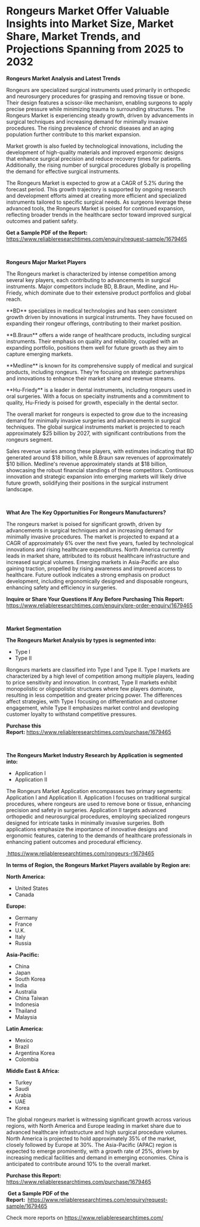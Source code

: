 <p><h1>Rongeurs Market Offer Valuable Insights into Market Size, Market Share, Market Trends, and Projections Spanning from 2025 to 2032</h1></p><p><strong>Rongeurs Market Analysis and Latest Trends</strong></p>
<p><p>Rongeurs are specialized surgical instruments used primarily in orthopedic and neurosurgery procedures for grasping and removing tissue or bone. Their design features a scissor-like mechanism, enabling surgeons to apply precise pressure while minimizing trauma to surrounding structures. The Rongeurs Market is experiencing steady growth, driven by advancements in surgical techniques and increasing demand for minimally invasive procedures. The rising prevalence of chronic diseases and an aging population further contribute to this market expansion.</p><p>Market growth is also fueled by technological innovations, including the development of high-quality materials and improved ergonomic designs that enhance surgical precision and reduce recovery times for patients. Additionally, the rising number of surgical procedures globally is propelling the demand for effective surgical instruments.</p><p>The Rongeurs Market is expected to grow at a CAGR of 5.2% during the forecast period. This growth trajectory is supported by ongoing research and development efforts aimed at creating more efficient and specialized instruments tailored to specific surgical needs. As surgeons leverage these advanced tools, the Rongeurs Market is poised for continued expansion, reflecting broader trends in the healthcare sector toward improved surgical outcomes and patient safety.</p></p>
<p><strong>Get a Sample PDF of the Report:&nbsp;</strong> <a href="https://www.reliableresearchtimes.com/enquiry/request-sample/1679465?utm_campaign=3193&utm_medium=2&utm_source=Github&utm_content=ia&utm_term=25032025&utm_id=rongeurs">https://www.reliableresearchtimes.com/enquiry/request-sample/1679465</a></p>
<p>&nbsp;</p>
<p><strong>Rongeurs Major Market Players</strong></p>
<p><p>The Rongeurs market is characterized by intense competition among several key players, each contributing to advancements in surgical instruments. Major competitors include BD, B.Braun, Medline, and Hu-Friedy, which dominate due to their extensive product portfolios and global reach.</p><p>**BD** specializes in medical technologies and has seen consistent growth driven by innovations in surgical instruments. They have focused on expanding their rongeur offerings, contributing to their market position.</p><p>**B.Braun** offers a wide range of healthcare products, including surgical instruments. Their emphasis on quality and reliability, coupled with an expanding portfolio, positions them well for future growth as they aim to capture emerging markets.</p><p>**Medline** is known for its comprehensive supply of medical and surgical products, including rongeurs. They're focusing on strategic partnerships and innovations to enhance their market share and revenue streams.</p><p>**Hu-Friedy** is a leader in dental instruments, including rongeurs used in oral surgeries. With a focus on specialty instruments and a commitment to quality, Hu-Friedy is poised for growth, especially in the dental sector.</p><p>The overall market for rongeurs is expected to grow due to the increasing demand for minimally invasive surgeries and advancements in surgical techniques. The global surgical instruments market is projected to reach approximately $25 billion by 2027, with significant contributions from the rongeurs segment.</p><p>Sales revenue varies among these players, with estimates indicating that BD generated around $18 billion, while B.Braun saw revenues of approximately $10 billion. Medline's revenue approximately stands at $18 billion, showcasing the robust financial standings of these competitors. Continuous innovation and strategic expansion into emerging markets will likely drive future growth, solidifying their positions in the surgical instrument landscape.</p></p>
<p>&nbsp;</p>
<p><strong>What Are The Key Opportunities For Rongeurs Manufacturers?</strong></p>
<p><p>The rongeurs market is poised for significant growth, driven by advancements in surgical techniques and an increasing demand for minimally invasive procedures. The market is projected to expand at a CAGR of approximately 6% over the next five years, fueled by technological innovations and rising healthcare expenditures. North America currently leads in market share, attributed to its robust healthcare infrastructure and increased surgical volumes. Emerging markets in Asia-Pacific are also gaining traction, propelled by rising awareness and improved access to healthcare. Future outlook indicates a strong emphasis on product development, including ergonomically designed and disposable rongeurs, enhancing safety and efficiency in surgeries.</p></p>
<p><strong>Inquire or Share Your Questions If Any Before Purchasing This Report:</strong> <a href="https://www.reliableresearchtimes.com/enquiry/pre-order-enquiry/1679465?utm_campaign=3193&utm_medium=2&utm_source=Github&utm_content=ia&utm_term=25032025&utm_id=rongeurs">https://www.reliableresearchtimes.com/enquiry/pre-order-enquiry/1679465</a></p>
<p>&nbsp;</p>
<p><strong>Market Segmentation</strong></p>
<p><strong>The Rongeurs Market Analysis by types is segmented into:</strong></p>
<p><ul><li>Type I</li><li>Type II</li></ul></p>
<p><p>Rongeurs markets are classified into Type I and Type II. Type I markets are characterized by a high level of competition among multiple players, leading to price sensitivity and innovation. In contrast, Type II markets exhibit monopolistic or oligopolistic structures where few players dominate, resulting in less competition and greater pricing power. The differences affect strategies, with Type I focusing on differentiation and customer engagement, while Type II emphasizes market control and developing customer loyalty to withstand competitive pressures.</p></p>
<p><strong>Purchase this Report:&nbsp;</strong><a href="https://www.reliableresearchtimes.com/purchase/1679465?utm_campaign=3193&utm_medium=2&utm_source=Github&utm_content=ia&utm_term=25032025&utm_id=rongeurs">https://www.reliableresearchtimes.com/purchase/1679465</a></p>
<p>&nbsp;</p>
<p><strong>The Rongeurs Market Industry Research by Application is segmented into:</strong></p>
<p><ul><li>Application I</li><li>Application II</li></ul></p>
<p><p>The Rongeurs Market Application encompasses two primary segments: Application I and Application II. Application I focuses on traditional surgical procedures, where rongeurs are used to remove bone or tissue, enhancing precision and safety in surgeries. Application II targets advanced orthopedic and neurosurgical procedures, employing specialized rongeurs designed for intricate tasks in minimally invasive surgeries. Both applications emphasize the importance of innovative designs and ergonomic features, catering to the demands of healthcare professionals in enhancing patient outcomes and procedural efficiency.</p></p>
<p><a href="https://www.reliableresearchtimes.com/rongeurs-r1679465?utm_campaign=3193&utm_medium=2&utm_source=Github&utm_content=ia&utm_term=25032025&utm_id=rongeurs">&nbsp;https://www.reliableresearchtimes.com/rongeurs-r1679465</a></p>
<p><strong>In terms of Region, the Rongeurs Market Players available by Region are:</strong></p>
<p>
    <p> <strong> North America: </strong>
        <ul>
            <li>United States</li>
            <li>Canada</li>
        </ul>
        </p> 
    <p> <strong> Europe: </strong>
        <ul>
            <li>Germany</li>
            <li>France</li>
            <li>U.K.</li>
            <li>Italy</li>
            <li>Russia</li>
        </ul>
        </p> 
    <p> <strong> Asia-Pacific: </strong>
        <ul>
            <li>China</li>
            <li>Japan</li>
            <li>South Korea</li>
            <li>India</li>
            <li>Australia</li>
            <li>China Taiwan</li>
            <li>Indonesia</li>
            <li>Thailand</li>
            <li>Malaysia</li>
        </ul>
        </p> 
    <p> <strong> Latin America: </strong>
        <ul>
            <li>Mexico</li>
            <li>Brazil</li>
            <li>Argentina Korea</li>
            <li>Colombia</li>
        </ul>
        </p> 
    <p> <strong> Middle East & Africa: </strong>
        <ul>
            <li>Turkey</li>
            <li>Saudi</li>
            <li>Arabia</li>
            <li>UAE</li>
            <li>Korea</li>
        </ul>
    </p>
    </p>
<p><p>The global rongeurs market is witnessing significant growth across various regions, with North America and Europe leading in market share due to advanced healthcare infrastructure and high surgical procedure volumes. North America is projected to hold approximately 35% of the market, closely followed by Europe at 30%. The Asia-Pacific (APAC) region is expected to emerge prominently, with a growth rate of 25%, driven by increasing medical facilities and demand in emerging economies. China is anticipated to contribute around 10% to the overall market.</p></p>
<p><strong>Purchase this Report: </strong><a href="https://www.reliableresearchtimes.com/purchase/1679465?utm_campaign=3193&utm_medium=2&utm_source=Github&utm_content=ia&utm_term=25032025&utm_id=rongeurs">https://www.reliableresearchtimes.com/purchase/1679465</a></p>
<p>&nbsp;<strong>Get a Sample PDF of the Report:&nbsp;&nbsp;</strong><a href="https://www.reliableresearchtimes.com/enquiry/request-sample/1679465?utm_campaign=3193&utm_medium=2&utm_source=Github&utm_content=ia&utm_term=25032025&utm_id=rongeurs">https://www.reliableresearchtimes.com/enquiry/request-sample/1679465</a></p>
<p><strong></strong></p>
<p>Check more reports on <a href="https://www.reliableresearchtimes.com/?utm_campaign=3193&utm_medium=2&utm_source=Github&utm_content=ia&utm_term=25032025&utm_id=rongeurs">https://www.reliableresearchtimes.com/</a></p>